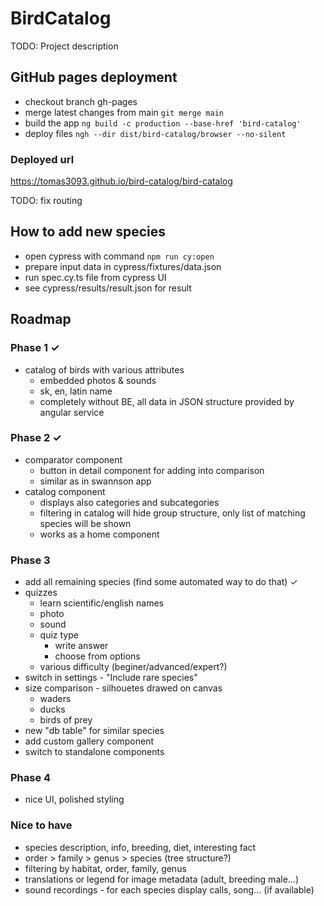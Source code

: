 # BirdCatalog

TODO: Project description

## GitHub pages deployment

- checkout branch gh-pages
- merge latest changes from main `git merge main`
- build the app `ng build -c production --base-href 'bird-catalog'`
- deploy files `ngh --dir dist/bird-catalog/browser --no-silent`

### Deployed url

https://tomas3093.github.io/bird-catalog/bird-catalog

TODO: fix routing

## How to add new species

- open cypress with command `npm run cy:open`
- prepare input data in cypress/fixtures/data.json
- run spec.cy.ts file from cypress UI
- see cypress/results/result.json for result

## Roadmap

### Phase 1 ✓

- catalog of birds with various attributes
  - embedded photos & sounds
  - sk, en, latin name
  - completely without BE, all data in JSON structure provided by angular service

### Phase 2 ✓

- comparator component
  - button in detail component for adding into comparison
  - similar as in swannson app
- catalog component
  - displays also categories and subcategories
  - filtering in catalog will hide group structure, only list of matching species will be shown
  - works as a home component

### Phase 3

- add all remaining species (find some automated way to do that) ✓
- quizzes
  - learn scientific/english names
  - photo
  - sound
  - quiz type
    - write answer
    - choose from options
  - various difficulty (beginer/advanced/expert?)
- switch in settings - "Include rare species"
- size comparison - silhouetes drawed on canvas
  - waders
  - ducks
  - birds of prey
- new "db table" for similar species
- add custom gallery component
- switch to standalone components

### Phase 4

- nice UI, polished styling

### Nice to have

- species description, info, breeding, diet, interesting fact
- order > family > genus > species (tree structure?)
- filtering by habitat, order, family, genus
- translations or legend for image metadata (adult, breeding male...)
- sound recordings - for each species display calls, song... (if available)

